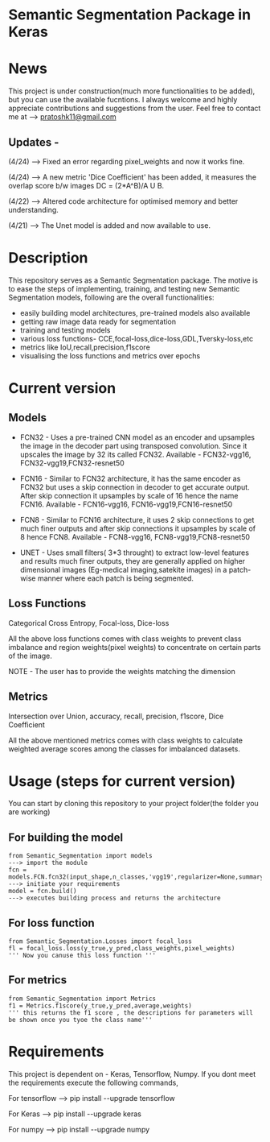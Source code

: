 # Semantic Segmentation Package in Keras



# News
 This project is under construction(much more functionalities to be added), but you can use the available fucntions. I always welcome and highly appreciate contributions and suggestions from the user. Feel free to contact me at --> pratoshk11@gmail.com 
 
 
## Updates - 
 
 (4/24) --> Fixed an error regarding pixel_weights and now it works fine.      
  
 (4/24) --> A new metric 'Dice Coefficient' has been added, it measures the overlap score b/w images  DC = (2*A^B)/A U B. 
  
 (4/22) --> Altered code architecture for optimised memory and better understanding. 
  
 (4/21) --> The Unet model is added and now available to use.  



# Description

This repository serves as a Semantic Segmentation package. The motive is to ease the steps of implementing, training, and testing new Semantic Segmentation models, following are the overall functionalities:
  
  * easily building model architectures, pre-trained models also available
  * getting raw image data ready for segmentation
  * training and testing models
  * various loss functions- CCE,focal-loss,dice-loss,GDL,Tversky-loss,etc
  * metrics like IoU,recall,precision,f1score
  * visualising the loss functions and metrics over epochs 
 
 
 # Current version
 
 ## Models
 
 * FCN32 - Uses a pre-trained CNN model as an encoder and upsamples the image in the decoder part using transposed convolution.
   Since it upscales the image by 32 its called FCN32. Available - FCN32-vgg16, FCN32-vgg19,FCN32-resnet50      
 
 * FCN16 - Similar to FCN32 architecture, it has the same encoder as FCN32 but uses a skip connection in decoder to get accurate output.
   After skip connection it upsamples by scale of 16 hence the name FCN16. Available - FCN16-vgg16, FCN16-vgg19,FCN16-resnet50
 
 * FCN8 - Similar to FCN16 architecture, it uses 2 skip connections to get much finer outputs and after skip connections it upsamples by    scale of 8 hence FCN8. Available - FCN8-vgg16, FCN8-vgg19,FCN8-resnet50
 
 * UNET - Uses small filters( 3*3 throught) to extract low-level features and results much finer outputs, they are generally applied on higher dimensional images (Eg-medical imaging,satekite images) in a patch-wise manner where each patch is being segmented. 
 
 
 ## Loss Functions  
 
 Categorical Cross Entropy, Focal-loss, Dice-loss 
 
 All the above loss functions comes with class weights to prevent class imbalance and region weights(pixel weights) to concentrate on
 certain parts of the image.
 
 NOTE - The user has to provide the weights matching the dimension
 
 
 ## Metrics
 
 Intersection over Union, accuracy, recall, precision, f1score, Dice Coefficient
 
 All the above mentioned metrics comes with class weights to calculate weighted average scores among the classes for imbalanced datasets.
 
 
 
 
# Usage (steps for current version)

 You can start by cloning this repository to your project folder(the folder you are working)
 
 ## For building the model
    from Semantic_Segmentation import models                               ---> import the module
    fcn = models.FCN.fcn32(input_shape,n_classes,'vgg19',regularizer=None,summary=True)     ---> initiate your requirements
    model = fcn.build()                                                     ---> executes building process and returns the architecture
    
 ## For loss function
    from Semantic_Segmentation.Losses import focal_loss
    fl = focal_loss.loss(y_true,y_pred,class_weights,pixel_weights)
    ''' Now you canuse this loss function '''
    
 ## For metrics
    from Semantic_Segmentation import Metrics
    f1 = Metrics.f1score(y_true,y_pred,average,weights)
    ''' this returns the f1 score , the descriptions for parameters will be shown once you tyoe the class name'''
    
    
  
  
# Requirements

This project is dependent on - Keras, Tensorflow, Numpy. If you dont meet the requirements execute the following commands,

For tensorflow --> pip install --upgrade tensorflow

For Keras      --> pip install --upgrade keras

For numpy      --> pip install --upgrade numpy
